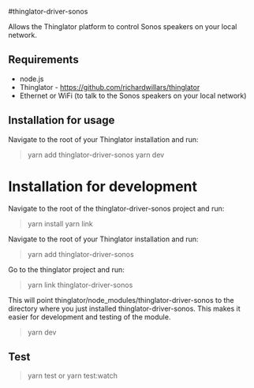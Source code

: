 #thinglator-driver-sonos

Allows the Thinglator platform to control Sonos speakers on your local network.

## Requirements

* node.js
* Thinglator - https://github.com/richardwillars/thinglator
* Ethernet or WiFi (to talk to the Sonos speakers on your local network)

## Installation for usage

Navigate to the root of your Thinglator installation and run:

> yarn add thinglator-driver-sonos
> yarn dev

# Installation for development

Navigate to the root of the thinglator-driver-sonos project and run:

> yarn install
> yarn link

Navigate to the root of your Thinglator installation and run:

> yarn add thinglator-driver-sonos

Go to the thinglator project and run:

> yarn link thinglator-driver-sonos

This will point thinglator/node_modules/thinglator-driver-sonos to the directory where you just installed thinglator-driver-sonos. This makes it easier for development and testing of the module.

> yarn dev

## Test

> yarn test
> or
> yarn test:watch
